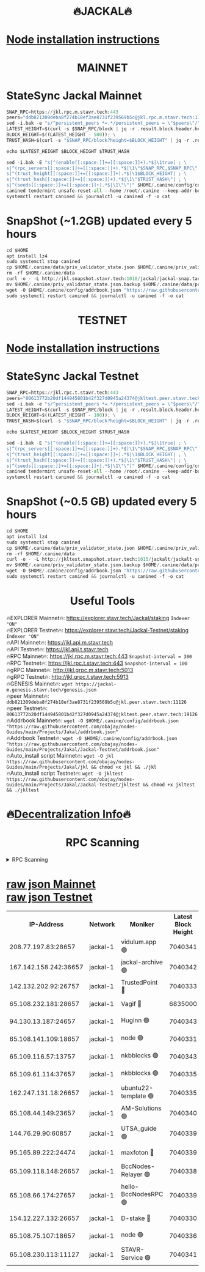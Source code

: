 <h1 align="center"> 🔥JACKAL🔥</h1>

[Node installation instructions](https://github.com/obajay/nodes-Guides/tree/main/Projects/Jakal)
=

<h1 align="center"> MAINNET</h1>

# StateSync Jackal Mainnet
```python
SNAP_RPC=https://jkl.rpc.m.stavr.tech:443
peers="ddb821309deba8f274b18ef3ae8731f239569b5c@jkl.rpc.m.stavr.tech:11126"
sed -i.bak -e "s/^persistent_peers *=.*/persistent_peers = \"$peers\"/" $HOME/.canine/config/config.toml
LATEST_HEIGHT=$(curl -s $SNAP_RPC/block | jq -r .result.block.header.height); \
BLOCK_HEIGHT=$((LATEST_HEIGHT - 500)); \
TRUST_HASH=$(curl -s "$SNAP_RPC/block?height=$BLOCK_HEIGHT" | jq -r .result.block_id.hash)

echo $LATEST_HEIGHT $BLOCK_HEIGHT $TRUST_HASH

sed -i.bak -E "s|^(enable[[:space:]]+=[[:space:]]+).*$|\1true| ; \
s|^(rpc_servers[[:space:]]+=[[:space:]]+).*$|\1\"$SNAP_RPC,$SNAP_RPC\"| ; \
s|^(trust_height[[:space:]]+=[[:space:]]+).*$|\1$BLOCK_HEIGHT| ; \
s|^(trust_hash[[:space:]]+=[[:space:]]+).*$|\1\"$TRUST_HASH\"| ; \
s|^(seeds[[:space:]]+=[[:space:]]+).*$|\1\"\"|" $HOME/.canine/config/config.toml
canined tendermint unsafe-reset-all --home /root/.canine --keep-addr-book
systemctl restart canined && journalctl -u canined -f -o cat
```
# SnapShot (~1.2GB) updated every 5 hours
```python
cd $HOME
apt install lz4
sudo systemctl stop canined
cp $HOME/.canine/data/priv_validator_state.json $HOME/.canine/priv_validator_state.json.backup
rm -rf $HOME/.canine/data
curl -o - -L http://jkl.snapshot.stavr.tech:1018/jackal/jackal-snap.tar.lz4 | lz4 -c -d - | tar -x -C $HOME/.canine --strip-components 2
mv $HOME/.canine/priv_validator_state.json.backup $HOME/.canine/data/priv_validator_state.json
wget -O $HOME/.canine/config/addrbook.json "https://raw.githubusercontent.com/obajay/nodes-Guides/main/Projects/Jakal/addrbook.json"
sudo systemctl restart canined && journalctl -u canined -f -o cat
```

<h1 align="center"> TESTNET</h1>

[Node installation instructions](https://github.com/obajay/nodes-Guides/tree/main/Projects/Jakal/Jackal-Testnet)
=

# StateSync Jackal Testnet
```python
SNAP_RPC=https://jkl.rpc.t.stavr.tech:443
peers="80613772b20df144945801b42f327d0945a24374@jkltest.peer.stavr.tech:19126"
sed -i.bak -e "s/^persistent_peers *=.*/persistent_peers = \"$peers\"/" $HOME/.canine/config/config.toml
LATEST_HEIGHT=$(curl -s $SNAP_RPC/block | jq -r .result.block.header.height); \
BLOCK_HEIGHT=$((LATEST_HEIGHT - 100)); \
TRUST_HASH=$(curl -s "$SNAP_RPC/block?height=$BLOCK_HEIGHT" | jq -r .result.block_id.hash)

echo $LATEST_HEIGHT $BLOCK_HEIGHT $TRUST_HASH

sed -i.bak -E "s|^(enable[[:space:]]+=[[:space:]]+).*$|\1true| ; \
s|^(rpc_servers[[:space:]]+=[[:space:]]+).*$|\1\"$SNAP_RPC,$SNAP_RPC\"| ; \
s|^(trust_height[[:space:]]+=[[:space:]]+).*$|\1$BLOCK_HEIGHT| ; \
s|^(trust_hash[[:space:]]+=[[:space:]]+).*$|\1\"$TRUST_HASH\"| ; \
s|^(seeds[[:space:]]+=[[:space:]]+).*$|\1\"\"|" $HOME/.canine/config/config.toml
canined tendermint unsafe-reset-all --home /root/.canine --keep-addr-book
systemctl restart canined && journalctl -u canined -f -o cat
```
# SnapShot (~0.5 GB) updated every 5 hours
```python
cd $HOME
apt install lz4
sudo systemctl stop canined
cp $HOME/.canine/data/priv_validator_state.json $HOME/.canine/priv_validator_state.json.backup
rm -rf $HOME/.canine/data
curl -o - -L http://jkltest.snapshot.stavr.tech:1015/jackalt/jackalt-snap.tar.lz4 | lz4 -c -d - | tar -x -C $HOME/.canine --strip-components 2
mv $HOME/.canine/priv_validator_state.json.backup $HOME/.canine/data/priv_validator_state.json
wget -O $HOME/.canine/config/addrbook.json "https://raw.githubusercontent.com/obajay/nodes-Guides/main/Projects/Jakal/Jackal-Testnet/addrbook.json"
sudo systemctl restart canined && journalctl -u canined -f -o cat
```

 <h1 align="center"> Useful Tools</h1>

🔥EXPLORER Mainnet🔥:      https://explorer.stavr.tech/Jackal/staking		        `Indexer "ON"` \
🔥EXPLORER Testnet🔥:      https://explorer.stavr.tech/Jackal-Testnet/staking     `Indexer "ON"` \
🔥API Mainnet🔥: 			 		 https://jkl.api.m.stavr.tech \
🔥API Testnet🔥: 			 		 https://jkl.api.t.stavr.tech \
🔥RPC Mainnet🔥:           https://jkl.rpc.m.stavr.tech:443              `Snapshot-interval = 300` \
🔥RPC Testnet🔥:           https://jkl.rpc.t.stavr.tech:443              `Snapshot-interval = 100` \
🔥gRPC Mainnet🔥:          http://jkl.grpc.m.stavr.tech:5013 \
🔥gRPC Testnet🔥:          http://jkl.grpc.t.stavr.tech:5913 \
🔥GENESIS Mainnet🔥:    `wget https://jackal-m.genesis.stavr.tech/genesis.json` \
🔥peer Mainnet🔥:					 `ddb821309deba8f274b18ef3ae8731f239569b5c@jkl.peer.stavr.tech:11126` \
🔥peer Testnet🔥:					 `80613772b20df144945801b42f327d0945a24374@jkltest.peer.stavr.tech:19126` \
🔥Addrbook Mainnet🔥:    ```wget -O $HOME/.canine/config/addrbook.json "https://raw.githubusercontent.com/obajay/nodes-Guides/main/Projects/Jakal/addrbook.json"``` \
🔥Addrbook Testnet🔥:    ```wget -O $HOME/.canine/config/addrbook.json "https://raw.githubusercontent.com/obajay/nodes-Guides/main/Projects/Jakal/Jackal-Testnet/addrbook.json"``` \
🔥Auto_install script Mainnet🔥: ```wget -O jkl https://raw.githubusercontent.com/obajay/nodes-Guides/main/Projects/Jakal/jkl && chmod +x jkl && ./jkl``` \
🔥Auto_install script Testnet🔥: ```wget -O jkltest https://raw.githubusercontent.com/obajay/nodes-Guides/main/Projects/Jakal/Jackal-Testnet/jkltest && chmod +x jkltest && ./jkltest```

🔥[Decentralization Info](https://github.com/obajay/StateSync-snapshots/tree/main/Projects/Jackal/Decentralization)🔥
=

<h1 align="center"> RPC Scanning</h1>

<details>
<summary>RPC Scanning</summary>

<h2 align="center"> We scan nodes in real time every 4 hours. And we provide the final result of RPC endpoints.
We cannot influence the operation of these nodes in any way. </h2>


```python
If Voting Power is higher than 0 --> then the Node is a validator of the network and may be subject to attack and be a potential threat to the chain.
```
```python
We marked such validators with a red symbol
```

</details>

[raw json Mainnet](https://rpc-check.jaclalm.stavr.tech/jaclalm/rpc-jaclalm-result.json) \
[raw json Testnet](https://github.com/obajay/StateSync-snapshots/tree/main/Projects/Jackal/Rpc-Check-Testnet)
=

<table><tr><th>IP-Address</th><th>Network</th><th>Moniker</th><th>Latest Block Height</th><th>Earliest Block Height</th><th>Catching Up</th><th>Tx Index</th><th>Voting Power</th><th>Scan Time</th></tr><tr><td>208.77.197.83:28657</td><td>jackal-1</td><td>vidulum.app 🟢</td><td>7040341</td><td>0</td><td>False</td><td>on</td><td>0</td><td>2024-03-27T09:21:35.978415211UTC</td></tr><tr><td>167.142.158.242:36657</td><td>jackal-1</td><td>jackal-archive 🟢</td><td>7040342</td><td>2770293</td><td>False</td><td>on</td><td>0</td><td>2024-03-27T09:21:38.738037997UTC</td></tr><tr><td>142.132.202.92:26757</td><td>jackal-1</td><td>TrustedPoint 🔴</td><td>7040333</td><td>6129401</td><td>False</td><td>on</td><td>298059</td><td>2024-03-27T09:20:44.255808760UTC</td></tr><tr><td>65.108.232.181:28657</td><td>jackal-1</td><td>Vagif 🔴</td><td>6835000</td><td>6462201</td><td>False</td><td>off</td><td>60003</td><td>2024-03-27T09:21:23.925584059UTC</td></tr><tr><td>94.130.13.187:24657</td><td>jackal-1</td><td>Huginn 🟢</td><td>7040343</td><td>6707772</td><td>False</td><td>on</td><td>0</td><td>2024-03-27T09:21:43.020181803UTC</td></tr><tr><td>65.108.141.109:18657</td><td>jackal-1</td><td>node 🟢</td><td>7040331</td><td>6773189</td><td>False</td><td>on</td><td>0</td><td>2024-03-27T09:20:31.829570185UTC</td></tr><tr><td>65.109.116.57:13757</td><td>jackal-1</td><td>nkbblocks 🟢</td><td>7040343</td><td>6785001</td><td>False</td><td>on</td><td>0</td><td>2024-03-27T09:21:47.411566668UTC</td></tr><tr><td>65.109.61.114:37657</td><td>jackal-1</td><td>nkbblocks 🟢</td><td>7040335</td><td>6785101</td><td>False</td><td>on</td><td>0</td><td>2024-03-27T09:20:59.557894826UTC</td></tr><tr><td>162.247.131.18:26657</td><td>jackal-1</td><td>ubuntu22-template 🟢</td><td>7040335</td><td>6836503</td><td>False</td><td>off</td><td>0</td><td>2024-03-27T09:20:57.202084753UTC</td></tr><tr><td>65.108.44.149:23657</td><td>jackal-1</td><td>AM-Solutions 🟢</td><td>7040340</td><td>6891001</td><td>False</td><td>on</td><td>0</td><td>2024-03-27T09:21:28.711902991UTC</td></tr><tr><td>144.76.29.90:60857</td><td>jackal-1</td><td>UTSA_guide 🟢</td><td>7040339</td><td>6902855</td><td>False</td><td>on</td><td>0</td><td>2024-03-27T09:21:19.161888415UTC</td></tr><tr><td>95.165.89.222:24474</td><td>jackal-1</td><td>maxfoton 🔴</td><td>7040339</td><td>6940339</td><td>False</td><td>off</td><td>117959</td><td>2024-03-27T09:21:24.310520957UTC</td></tr><tr><td>65.109.118.148:26657</td><td>jackal-1</td><td>BccNodes-Relayer 🟢</td><td>7040338</td><td>7005401</td><td>False</td><td>on</td><td>0</td><td>2024-03-27T09:21:16.881237817UTC</td></tr><tr><td>65.108.66.174:27657</td><td>jackal-1</td><td>hello-BccNodesRPC 🟢</td><td>7040339</td><td>7005401</td><td>False</td><td>on</td><td>0</td><td>2024-03-27T09:21:19.524558801UTC</td></tr><tr><td>154.12.227.132:26657</td><td>jackal-1</td><td>D-stake 🔴</td><td>7040330</td><td>7013001</td><td>False</td><td>off</td><td>130248</td><td>2024-03-27T09:20:29.472940968UTC</td></tr><tr><td>65.108.75.107:18657</td><td>jackal-1</td><td>node 🟢</td><td>7040336</td><td>7027439</td><td>False</td><td>on</td><td>0</td><td>2024-03-27T09:21:01.925422178UTC</td></tr><tr><td>65.108.230.113:11127</td><td>jackal-1</td><td>STAVR-Service 🟢</td><td>7040341</td><td>7038701</td><td>False</td><td>on</td><td>0</td><td>2024-03-27T09:21:31.054769980UTC</td></tr></table>
